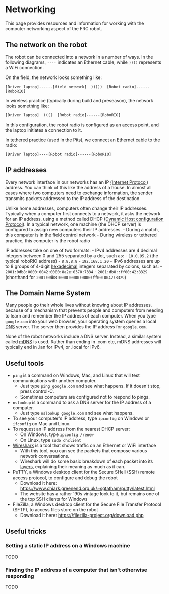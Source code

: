 # Networking
This page provides resources and information for working with the computer networking aspect of the FRC robot.

## The network on the robot
The robot can be connected into a network in a number of ways.  In the following diagrams, `----` indicates an Ethernet cable, while `))))` represents a WiFi connection.

On the field, the network looks something like:
````
[Driver laptop]------[field network]  )))))  [Robot radio]------[RoboRIO]
````

In wireless practice (typically during build and preseason), the network looks something like:
````
[Driver laptop]  ((((  [Robot radio]------[RoboRIO]
````
In this configuration, the robot radio is configured as an access point, and the laptop initiates a connection to it.

In tethered practice (used in the Pits), we connect an Ethernet cable to the radio:
````
[Driver laptop]----[Robot radio]------[RoboRIO]
````

## IP addresses
Every network interface in our networks has an IP [(Internet Protocol](https://en.wikipedia.org/wiki/Internet_Protocol)) address.  You can think of this like the address of a house.  In almost all cases where two computers need to exchange information, the sender transmits packets addressed to the IP address of the destination.

Unlike home addresses, computers often change their IP addresses.  Typically when a computer first connects to a network, it asks the network for an IP address, using a method called DHCP [(Dynamic Host configuration Protocol](https://en.wikipedia.org/wiki/Dynamic_Host_Configuration_Protocol)).  In a typical network, one machine (the DHCP server) is configured to assign new computers their IP addresses.
	- During a match, this computer is in the field control network
	- During wireless or tethered practice, this computer is the robot radio

IP addresses take on one of two formats:
	- IPv4 addresses are 4 decimal integers between 0 and 255 separated by a dot, such as:
		- `10.0.95.2` (the typical roboRIO address)
		- `8.8.8.8`
		- `192.168.1.20` 
	- IPv6 addresses are up to 8 groups of 4-digit [hexadecimal](https://en.wikipedia.org/wiki/Hexadecimal) integers separated by colons, such as:
		- `2001:0db8:0000:0042:0000:8a2e:0370:7334`
		- `2001:db8::ff00:42:8329` (shorthand for `2001:0db8:0000:0000:0000:ff00:0042:8329`)

## The Domain Name System
Many people go their whole lives without knowing about IP addresses, because of a mechanism that prevents people and computers from needing to learn and remember the IP address of each computer.  When you type `google.com` into your web browser, your operating system queries a local [DNS](https://en.wikipedia.org/wiki/Domain_Name_System) server.  The server then provides the IP address for `google.com`.  

None of the robot networks include a DNS server.  Instead, a similar system called [mDNS](https://en.wikipedia.org/wiki/Multicast_DNS) is used.  Rather than ending in .com etc, mDNS addresses will typically end in .lan for IPv4, or .local for IPv6.

## Useful tools
- `ping` is a command on Windows, Mac, and Linux that will test communications with another computer.
	- Just type `ping google.com` and see what happens.  If it doesn't stop, press control-C.
	- Sometimes computers are configured not to respond to pings.
- `nslookup` is a command to ask a DNS server for the IP address of a computer.
	- Just type `nslookup google.com` and see what happens.
- To see your computer's IP address, type `ipconfig` on Windows or `ifconfig` on Mac and Linux.
- To request an IP address from the nearest DHCP server:
	- On Windows, type `ipconfig /renew`
	- On Linux, type `sudo dhclient`
- [Wireshark](https://www.wireshark.org/download.html) is a tool that shows traffic on an Ethernet or WiFi interface
	- With this tool, you can see the packets that compose various network conversations.  
	- Wireshark will do some basic breakdown of each packet into its [layers](https://en.wikipedia.org/wiki/OSI_model#Examples), explaining their meaning as much as it can.
- PuTTY, a Windows desktop client for the Secure SHell (SSH) remote access protocol, to configure and debug the robot
	- Download it here: https://www.chiark.greenend.org.uk/~sgtatham/putty/latest.html
	- The website has a rather '90s vintage look to it, but remains one of the top SSH clients for Windows
- FileZilla, a Windows desktop client for the Secure File Transfer Protocol (SFTP), to access files store on the robot
	- Download it here: https://filezilla-project.org/download.php

## Useful tricks
### Setting a static IP address on a Windows machine
TODO
### Finding the IP address of a computer that isn't otherwise responding
TODO